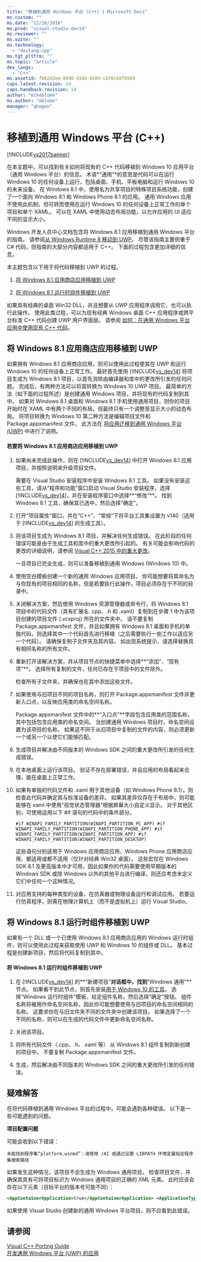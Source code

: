 ```yaml
---
title: "移植到通用 Windows 平台 (C++) | Microsoft Docs"
ms.custom: ""
ms.date: "12/16/2016"
ms.prod: "visual-studio-dev14"
ms.reviewer: ""
ms.suite: ""
ms.technology: 
  - "devlang-cpp"
ms.tgt_pltfrm: ""
ms.topic: "article"
dev_langs: 
  - "C++"
ms.assetid: f662d2e4-8940-418d-8109-cb76cb8f8569
caps.latest.revision: 14
caps.handback.revision: 14
author: "mikeblome"
ms.author: "mblome"
manager: "ghogen"
---
```

# 移植到通用 Windows 平台 (C++)
[!INCLUDE[vs2017banner](../assembler/inline/includes/vs2017banner.md)]

在本主题中，可以找到有关如何将现有的 C\+\+ 代码移植到 Windows 10 应用平台（通用 Windows 平台）的信息。 术语*“通用”*的意思是代码可以在运行 Windows 10 的任何设备上运行，包括桌面、手机、平板电脑和运行 Windows 10 的未来设备。 在 Windows 8.1 中，使用名为共享项目的特殊项目系统功能，创建了一个面向 Windows 8.1 和 Windows Phone 8.1 的应用。 通用 Windows 应用不使用此机制，但可转而使用在运行 Windows 10 的任何设备上正常工作的单个项目和单个 XAML。 可以在 XAML 中使用动态布局功能，以允许应用的 UI 适应不同的显示大小。  
  
 Windows 开发人员中心文档包含将 Windows 8.1 应用移植到通用 Windows 平台的指南。 请参阅[从 Windows Runtime 8 移动到 UWP](http://msdn.microsoft.com/library/windows/apps/dn954974.aspx)。 尽管该指南主要侧重于 C\# 代码，但指南的大部分内容都适用于 C\+\+。 下面的过程包含更加详细的信息。  
  
 本主题包含以下用于将代码移植到 UWP 的过程。  
  
1.  [将 Windows 8.1 应用商店应用移植到 UWP](#BK_81StoreApp)  
  
2.  [将 Windows 8.1 运行时组件移植到 UWP](#BK_81Component)  
  
 如果具有经典的桌面 Win32 DLL，并且想要从 UWP 应用程序调用它，也可以执行此操作。 使用此类过程，可以为现有经典 Windows 桌面 C\+\+ 应用程序或跨平台标准 C\+\+ 代码创建 UWP 用户界面层。 请参阅 [如何：在通用 Windows 平台应用中使用现有 C\+\+ 代码](../porting/how-to-use-existing-cpp-code-in-a-universal-windows-platform-app.md)。  
  
##  <a name="BK_81StoreApp"></a> 将 Windows 8.1 应用商店应用移植到 UWP  
 如果拥有 Windows 8.1 应用商店应用，则可以使用此过程使其在 UWP 和运行 Windows 10 的任何设备上正常工作。  最好首先使用 [!INCLUDE[vs_dev14](../ide/includes/vs_dev14_md.md)] 将项目生成为 Windows 8.1 项目，以首先消除由编译器和库中的更改所引发的任何问题。 完成后，有两种方法可以将其转换为 Windows 10 UWP 项目。 最简单的方法（如下面的过程所述）是创建通用 Windows 项目，并将现有的代码复制到其中。 如果对 Windows 8.1 桌面和 Windows 8.1 手机使用通用项目，则你的项目开始时在 XAML 中有两个不同的布局，但最终只有一个调整至显示大小的动态布局。 将项目转换为 Windows 10 第二种方法是编辑项目文件和 Package.appxmanifest 文件。 此方法在 [将应用迁移到通用 Windows 平台 \(UWP\)](../misc/migrate-apps-to-the-universal-windows-platform-uwp.md) 中进行了说明。  
  
#### 若要将 Windows 8.1 应用商店应用移植到 UWP  
  
1.  如果尚未完成此操作，则在 [!INCLUDE[vs_dev14](../ide/includes/vs_dev14_md.md)] 中打开 Windows 8.1 应用项目，并按照说明来升级项目文件。  
  
     需要在 Visual Studio 安装程序中安装 Windows 8.1 工具。 如果没有安装这些工具，请从“程序和功能”窗口启动 Visual Studio 安装程序，选择 [!INCLUDE[vs_dev14](../ide/includes/vs_dev14_md.md)]，并在安装程序窗口中选择**“修改”**。 找到 Windows 8.1 工具，确保其已选中，然后选择“确定”。  
  
2.  打开“项目属性”窗口，并在“C\+\+”、“常规”下将平台工具集设置为 v140（适用于 [!INCLUDE[vs_dev14](../ide/includes/vs_dev14_md.md)] 的生成工具）。  
  
3.  将该项目生成为 Windows 8.1 项目，并解决任何生成错误。 在此阶段的任何错误可能是由于生成工具和库中的重大更改所引起的。 有关可能会影响代码的更改的详细说明，请参阅 [Visual C\+\+ 2015 中的重大更改](../porting/visual-cpp-change-history-2003-20151.md)。  
  
     一旦项目已完全生成，则可以准备移植到通用 Windows \(Windows 10\) 中。  
  
4.  使用空白模板创建一个新的通用 Windows 应用项目。 你可能想要将其命名为与你现有的项目相同的名称，但是若要执行此操作，项目必须存在于不同的目录中。  
  
5.  关闭解决方案，然后使用 Windows 资源管理器或命令行，将 Windows 8.1 项目中的代码文件（具有扩展名 .cpp、.h 和 .xaml）复制到在步骤 1 中为该项目创建的项目文件 \(.vcxproj\) 所在的文件夹中。 请不要复制 Package.appxmanifest 文件，并且如果拥有 Windows 8.1 桌面和手机的单独代码，则选择其中一个代码首先进行移植（之后需要执行一些工作以适应另一个代码）。 请确保复制子文件夹及其内容。 如出现系统提示，请选择替换具有相同名称的所有文件。  
  
6.  重新打开该解决方案，并从项目节点的快捷菜单中选择**“添加”、“现有项”**。 选择所有复制的文件，任何已存在于项目中的文件除外。  
  
     检查所有子文件夹，并确保也在其中添加这些文件。  
  
7.  如果使用与旧项目不同的项目名称，则打开 Package.appxmanifest 文件并更新入口点，以反映应用类的命名空间名称。  
  
     Package.appxmanifest 文件中的**“入口点”**字段包含应用类的范围名称，其中包括包含应用类的命名空间。 当创建通用 Windows 项目时，命名空间设置为该项目的名称。 如果这不同于从旧项目中复制的文件的内容，则必须更新一个或另一个以使它们能够匹配。  
  
8.  生成项目并解决由不同版本的 Windows SDK 之间的重大更改所引发的任何生成错误。  
  
9. 在本地桌面上运行该项目。 验证不存在部署错误，并且应用的布局看起来合理，能在桌面上正常工作。  
  
10. 如果有单独的代码文件和 .xaml 用于其他设备（如 Windows Phone 8.1），则检查此代码并确定其与标准设备的差异。 如果其差异仅存在于布局中，则可能能够在 xaml 中使用“视觉状态管理器”根据屏幕大小自定义显示。 对于其他区别，可使用运用以下 \#if 语句的代码中的条件部分。  
  
    ```  
    #if WINAPI_FAMILY_PARTITION(WINAPI_PARTITION_PC_APP) #if WINAPI_FAMILY_PARTITION(WINAPI_PARTITION_PHONE_APP) #if WINAPI_FAMILY_PARTITION(WINAPI_PARTITION_APP) #if WINAPI_FAMILY_PARTITION(WINAPI_PARTITION_DESKTOP)  
    ```  
  
     这些语句分别适用于 Windows 应用商店应用、Windows Phone 应用商店应用、都适用或都不适用（仅针对经典 Win32 桌面）。 这些宏仅在 Windows SDK 8.1 及更高版本中才可用，因此如果你的代码需要使用早期版本的 Windows SDK 或除 Windows 以外的其他平台进行编译，则还应考虑未定义它们中任何一个这种情况。  
  
11. 对应用支持的每种类型的设备，在仿真器或物理设备运行和调试应用。 若要运行仿真程序，则需在物理计算机上（而不是虚拟机上）运行 Visual Studio。  
  
##  <a name="BK_81Component"></a> 将 Windows 8.1 运行时组件移植到 UWP  
 如果有一个 DLL 或一个已使用 Windows 8.1 应用商店应用的 Windows 运行时组件，则可以使用此过程来获取使用 UWP 和 Windows 10 的组件或 DLL。 基本过程是创建新项目，然后将代码复制到其中。  
  
#### 将 Windows 8.1 运行时组件移植到 UWP  
  
1.  在 [!INCLUDE[vs_dev14](../ide/includes/vs_dev14_md.md)] 的**“新建项目”**对话框中，找到**“Windows 通用”**节点。 如果看不到此节点，则首先安装[用于 Windows 10 的工具](http://go.microsoft.com/fwlink/p/?LinkID=617903)。 选择“Windows 运行时组件”模板，给定组件名称，然后选择“确定”按钮。 组件名称将被用作命名空间名称，因此你可能想要使用与旧项目的命名空间相同的名称。 这要求你在与旧文件夹不同的文件夹中创建该项目。 如果选择了一个不同的名称，则可以在生成的代码文件中更新命名空间名称。  
  
2.  关闭该项目。  
  
3.  将所有代码文件（.cpp、.h、.xaml 等） 从 Windows 8.1 组件复制到新创建的项目中。 不要复制 Package.appxmanifest 文件。  
  
4.  生成，然后解决由不同版本的 Windows SDK 之间的重大更改所引发的任何错误。  
  
## 疑难解答  
 在将代码移植到通用 Windows 平台的过程中，可能会遇到各种错误。 以下是一些可能遇到的问题。  
  
 **项目配置问题**  
  
 可能会收到以下错误：  
  
```Output  
未能找到程序集“platform.winmd”：请使用 /AI 或通过设置 LIBPATH 环境变量指定程序集搜索路径  
```  
  
 如果发生这种情况，该项目不会生成为 Windows 通用项目。 检查项目文件，并确保其具有可将项目标识为 Windows 通用项目的正确的 XML 元素。 此时应该会存在以下元素（目标平台的版本号可能不同）：  
  
```xml  
<AppContainerApplication>true</AppContainerApplication> <ApplicationType>Windows Store</ApplicationType> <WindowsTargetPlatformVersion>10.0.10156.0</WindowsTargetPlatformVersion> <WindowsTargetPlatformMinVersion>10.0.10156.0</WindowsTargetPlatformMinVersion> <ApplicationTypeRevision>10.0</ApplicationTypeRevision>  
```  
  
 如果使用 Visual Studio 创建新的通用 Windows 平台项目，则不应看到此错误。  
  
## 请参阅  
 [Visual C\+\+ Porting Guide](../porting/porting-to-the-universal-windows-platform-cpp.md)   
 [开发通用 Windows 平台 \(UWP\) 的应用](../Topic/Develop%20apps%20for%20the%20Universal%20Windows%20Platform%20\(UWP\).md)